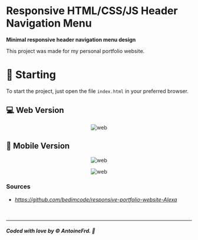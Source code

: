 # **Responsive HTML/CSS/JS Header Navigation Menu**

**Minimal responsive header navigation menu design**<br />

This project was made for my personal portfolio website.<br />  

# 🚀 Starting

To start the project, just open the file `index.html` in your preferred browser.<br />


## 💻 Web Version 
<p align="center">
    <img src="https://github.com/antoinefradin/Reponsive-Blog-Cards-HTML-CSS/blob/main/img/Web_version.PNG" alt="web"/>
</p>

## 📱 Mobile Version
<p align="center">
    <img src="https://github.com/antoinefradin/Reponsive-Blog-Cards-HTML-CSS/blob/main/img/Mobile_version1.PNG" alt="web"/>
</p>
<p align="center">
    <img src="https://github.com/antoinefradin/Reponsive-Blog-Cards-HTML-CSS/blob/main/img/Mobile_version2.PNG" alt="web"/>
</p>



### **Sources** 
- _https://github.com/bedimcode/responsive-portfolio-website-Alexa_  
  <br />
  <br />
---
##### Coded with love by &#169; AntoineFrd. 💙